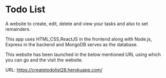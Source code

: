 <h1>Todo List</h1>

A website to create, edit, delete and view your tasks and also to set remainders.

This app uses HTML,CSS,ReactJS in the frontend along with Node.js, Express in the backend and MongoDB serves as the database.

This website has been launched in the below mentioned URL using which you can go and the visit the website.

URL: https://createtodolist28.herokuapp.com/
